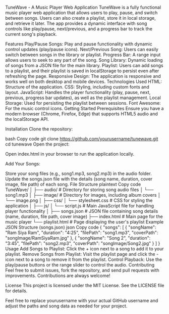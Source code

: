 TuneWave - A Music Player Web Application
TuneWave is a fully functional music player web application that allows users to play, pause, and switch between songs. Users can also create a playlist, store it in local storage, and retrieve it later. The app provides a dynamic interface with song controls like play/pause, next/previous, and a progress bar to track the current song's playback.

Features
Play/Pause Songs: Play and pause functionality with dynamic control updates (play/pause icons).
Next/Previous Song: Users can easily switch between songs in the library or playlist.
Progress Bar: A range input allows users to seek to any part of the song.
Song Library: Dynamic loading of songs from a JSON file for the main library.
Playlist: Users can add songs to a playlist, and their playlist is saved in localStorage to persist even after refreshing the page.
Responsive Design: The application is responsive and works well on both desktop and mobile devices.
Technologies Used
HTML: Structure of the application.
CSS: Styling, including custom fonts and layout.
JavaScript: Handles the player functionality (play, pause, next, previous, progress bar updates), as well as the playlist management.
Local Storage: Used for persisting the playlist between sessions.
Font Awesome: For the music control icons.
Getting Started
Prerequisites
Ensure you have a modern browser (Chrome, Firefox, Edge) that supports HTML5 audio and the localStorage API.

Installation
Clone the repository:

bash
Copy code
git clone https://github.com/yourusername/tunewave.git
cd tunewave
Open the project:

Open index.html in your browser to run the application locally.

Add Your Songs:

Store your song files (e.g., song1.mp3, song2.mp3) in the audio folder.
Update the songs.json file with the details (song name, duration, cover image, file path) of each song.
File Structure
plaintext
Copy code
TuneWave/
│
├── audio/                 # Directory for storing song audio files
│   └── song1.mp3
│
├── image/                 # Directory for images, including album covers
│   └── image.png
│
├── css/
│   └── stylesheet.css      # CSS for styling the application
│
├── js/
│   └── script.js           # Main JavaScript file for handling player functionality
│
├── songs.json              # JSON file containing song details (name, duration, file path, cover image)
├── index.html              # Main page for the music player
└── playlist.html           # Page displaying the user's playlist
Example JSON Structure (songs.json)
json
Copy code
{
  "songs": [
    {
      "songName": "Ram Siya Ram",
      "duration": "4:25",
      "filePath": "song1.mp3",
      "coverPath": "songImage/RamSiyaRam.jpg"
    },
    {
      "songName": "Song 2",
      "duration": "3:45",
      "filePath": "song2.mp3",
      "coverPath": "songImage/Song2.jpg"
    }
  ]
}
Usage
Add Songs to Playlist: Click the + icon next to a song to add it to your playlist.
Remove Songs from Playlist: Visit the playlist page and click the - icon next to a song to remove it from the playlist.
Control Playback: Use the play/pause buttons or the range slider to control the audio.
Contributing
Feel free to submit issues, fork the repository, and send pull requests with improvements. Contributions are always welcome!

License
This project is licensed under the MIT License. See the LICENSE file for details.

Feel free to replace yourusername with your actual GitHub username and adjust the paths and song data as needed for your project.







